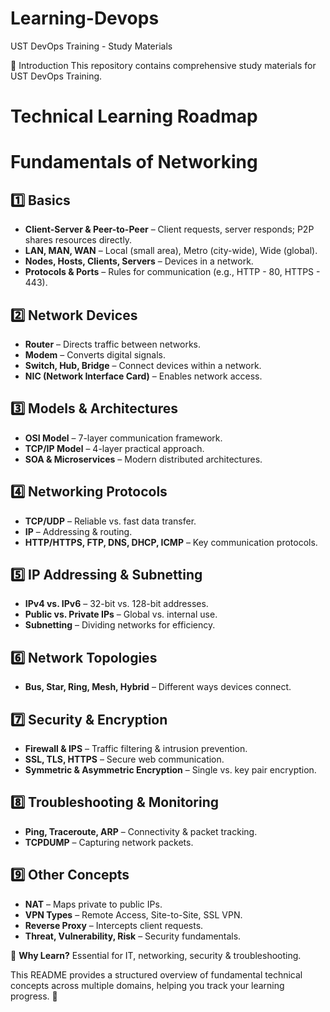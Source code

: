 # Learning-Devops
UST DevOps Training - Study Materials

📌 Introduction 
This repository contains comprehensive study materials for UST DevOps Training.

# Technical Learning Roadmap

# **Fundamentals of Networking**  

## **1️⃣ Basics**  
- **Client-Server & Peer-to-Peer** – Client requests, server responds; P2P shares resources directly.  
- **LAN, MAN, WAN** – Local (small area), Metro (city-wide), Wide (global).  
- **Nodes, Hosts, Clients, Servers** – Devices in a network.  
- **Protocols & Ports** – Rules for communication (e.g., HTTP - 80, HTTPS - 443).  

## **2️⃣ Network Devices**  
- **Router** – Directs traffic between networks.  
- **Modem** – Converts digital signals.  
- **Switch, Hub, Bridge** – Connect devices within a network.  
- **NIC (Network Interface Card)** – Enables network access.  

## **3️⃣ Models & Architectures**  
- **OSI Model** – 7-layer communication framework.  
- **TCP/IP Model** – 4-layer practical approach.  
- **SOA & Microservices** – Modern distributed architectures.  

## **4️⃣ Networking Protocols**  
- **TCP/UDP** – Reliable vs. fast data transfer.  
- **IP** – Addressing & routing.  
- **HTTP/HTTPS, FTP, DNS, DHCP, ICMP** – Key communication protocols.  

## **5️⃣ IP Addressing & Subnetting**  
- **IPv4 vs. IPv6** – 32-bit vs. 128-bit addresses.  
- **Public vs. Private IPs** – Global vs. internal use.  
- **Subnetting** – Dividing networks for efficiency.  

## **6️⃣ Network Topologies**  
- **Bus, Star, Ring, Mesh, Hybrid** – Different ways devices connect.  

## **7️⃣ Security & Encryption**  
- **Firewall & IPS** – Traffic filtering & intrusion prevention.  
- **SSL, TLS, HTTPS** – Secure web communication.  
- **Symmetric & Asymmetric Encryption** – Single vs. key pair encryption.  

## **8️⃣ Troubleshooting & Monitoring**  
- **Ping, Traceroute, ARP** – Connectivity & packet tracking.  
- **TCPDUMP** – Capturing network packets.  

## **9️⃣ Other Concepts**  
- **NAT** – Maps private to public IPs.  
- **VPN Types** – Remote Access, Site-to-Site, SSL VPN.  
- **Reverse Proxy** – Intercepts client requests.  
- **Threat, Vulnerability, Risk** – Security fundamentals.  

🚀 **Why Learn?** Essential for IT, networking, security & troubleshooting.



This README provides a structured overview of fundamental technical concepts across multiple domains, helping you track your learning progress. 🚀
